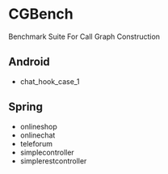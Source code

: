# CGBench
Benchmark Suite For Call Graph Construction 
## Android
- chat_hook_case_1

## Spring
- onlineshop
- onlinechat
- teleforum
- simplecontroller
- simplerestcontroller
